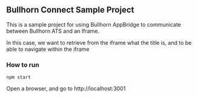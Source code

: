 ## Bullhorn Connect Sample Project

This is a sample project for using Bullhorn AppBridge to communicate between Bullhorn ATS and an Iframe.

In this case, we want to retrieve from the iframe what the title is, and to be able to navigate within the iframe

### How to run

    npm start


Open a browser, and go to http://localhost:3001
